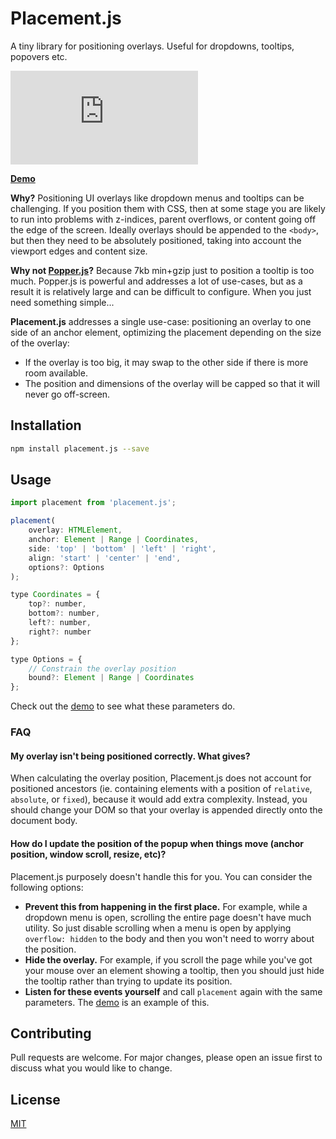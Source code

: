 # Placement.js

A tiny library for positioning overlays. Useful for dropdowns, tooltips, popovers etc.

![Size](https://badge-size.now.sh/https://unpkg.com/placement.js/index.iife.js?compression=gzip)

[**Demo**](https://tobyzerner.github.io/placement.js/demo.html)

**Why?** Positioning UI overlays like dropdown menus and tooltips can be challenging. If you position them with CSS, then at some stage you are likely to run into problems with z-indices, parent overflows, or content going off the edge of the screen. Ideally overlays should be appended to the `<body>`, but then they need to be absolutely positioned, taking into account the viewport edges and content size.

**Why not [Popper.js](https://github.com/FezVrasta/popper.js)?** Because 7kb min+gzip just to position a tooltip is too much. Popper.js is powerful and addresses a lot of use-cases, but as a result it is relatively large and can be difficult to configure. When you just need something simple...

**Placement.js** addresses a single use-case: positioning an overlay to one side of an anchor element, optimizing the placement depending on the size of the overlay:

* If the overlay is too big, it may swap to the other side if there is more room available.
* The position and dimensions of the overlay will be capped so that it will never go off-screen.

## Installation

```sh
npm install placement.js --save
```

## Usage

```js
import placement from 'placement.js';

placement(
    overlay: HTMLElement,
    anchor: Element | Range | Coordinates,
    side: 'top' | 'bottom' | 'left' | 'right',
    align: 'start' | 'center' | 'end',
    options?: Options
);

type Coordinates = {
    top?: number,
    bottom?: number,
    left?: number,
    right?: number
};

type Options = {
    // Constrain the overlay position
    bound?: Element | Range | Coordinates
};
```

Check out the [demo](https://tobyzerner.github.io/placement.js/demo.html) to see what these parameters do.

### FAQ

#### My overlay isn't being positioned correctly. What gives?

When calculating the overlay position, Placement.js does not account for positioned ancestors (ie. containing elements with a position of `relative`, `absolute`, or `fixed`), because it would add extra complexity. Instead, you should change your DOM so that your overlay is appended directly onto the document body.

#### How do I update the position of the popup when things move (anchor position, window scroll, resize, etc)?

Placement.js purposely doesn't handle this for you. You can consider the following options:

* **Prevent this from happening in the first place.** For example, while a dropdown menu is open, scrolling the entire page doesn't have much utility. So just disable scrolling when a menu is open by applying `overflow: hidden` to the body and then you won't need to worry about the position.
* **Hide the overlay.** For example, if you scroll the page while you've got your mouse over an element showing a tooltip, then you should just hide the tooltip rather than trying to update its position.
* **Listen for these events yourself** and call `placement` again with the same parameters. The [demo](https://tobyzerner.github.io/placement.js/demo.html) is an example of this.

## Contributing

Pull requests are welcome. For major changes, please open an issue first to discuss what you would like to change.

## License

[MIT](LICENSE)
